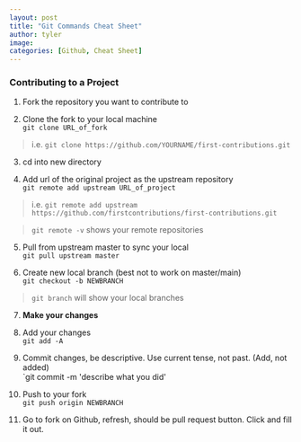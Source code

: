 ```yaml
---
layout: post
title: "Git Commands Cheat Sheet"
author: tyler
image:
categories: [Github, Cheat Sheet]
---
```


### Contributing to a Project

1. Fork the repository you want to contribute to

2. Clone the fork to your local machine  
	`git clone URL_of_fork`  
> i.e. `git clone https://github.com/YOURNAME/first-contributions.git`

3. cd into new directory

4. Add url of the original project as the upstream repository  
	`git remote add upstream URL_of_project`  
> i.e. `git remote add upstream https://github.com/firstcontributions/first-contributions.git`  

> `git remote -v` shows your remote repositories

5. Pull from upstream master to sync your local  
	`git pull upstream master`

6. Create new local branch (best not to work on master/main)  
	`git checkout -b NEWBRANCH`  
> `git branch` will show your local branches 

7. **Make your changes**

8. Add your changes   
	`git add -A`

9. Commit changes, be descriptive. Use current tense, not past. (Add, not added)  
	`git commit -m 'describe what you did'

10. Push to your fork  
	`git push origin NEWBRANCH`

11. Go to fork on Github, refresh, should be pull request button. Click and fill it out.   
